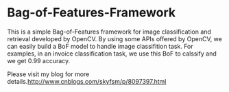 # Bag-of-Features-Framework
This is a simple Bag-of-Features framework for image classification and retrieval developed by OpenCV.
By using some APIs offered by OpenCV, we can easily build a BoF model to handle image classifition task. 
For examples, in an invoice classification task, we use this BoF to calssify and we get 0.99 accuracy.


Please visit my blog for more details.http://www.cnblogs.com/skyfsm/p/8097397.html


